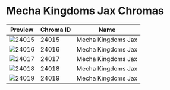 # Mecha Kingdoms Jax Chromas



| Preview | Chroma ID | Name |
|---------|-----------|------|
| ![24015](https://raw.communitydragon.org/latest/plugins/rcp-be-lol-game-data/global/default/v1/champion-chroma-images/24/24015.png) | 24015 | Mecha Kingdoms Jax |
| ![24016](https://raw.communitydragon.org/latest/plugins/rcp-be-lol-game-data/global/default/v1/champion-chroma-images/24/24016.png) | 24016 | Mecha Kingdoms Jax |
| ![24017](https://raw.communitydragon.org/latest/plugins/rcp-be-lol-game-data/global/default/v1/champion-chroma-images/24/24017.png) | 24017 | Mecha Kingdoms Jax |
| ![24018](https://raw.communitydragon.org/latest/plugins/rcp-be-lol-game-data/global/default/v1/champion-chroma-images/24/24018.png) | 24018 | Mecha Kingdoms Jax |
| ![24019](https://raw.communitydragon.org/latest/plugins/rcp-be-lol-game-data/global/default/v1/champion-chroma-images/24/24019.png) | 24019 | Mecha Kingdoms Jax |